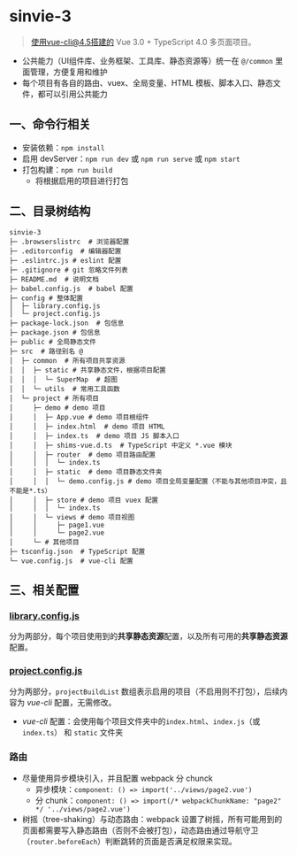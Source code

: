 # sinvie-3
> 使用vue-cli@4.5搭建的 Vue 3.0 + TypeScript 4.0 多页面项目。

- 公共能力（UI组件库、业务框架、工具库、静态资源等）统一在 `@/common` 里面管理，方便复用和维护
- 每个项目有各自的路由、vuex、全局变量、HTML 模板、脚本入口、静态文件，都可以引用公共能力

## 一、命令行相关

- 安装依赖：`npm install`
- 启用 devServer：`npm run dev` 或 `npm run serve` 或 `npm start`
- 打包构建：`npm run build`
  - 将根据启用的项目进行打包

## 二、目录树结构

```
sinvie-3
├─ .browserslistrc  # 浏览器配置
├─ .editorconfig  # 编辑器配置
├─ .eslintrc.js # eslint 配置
├─ .gitignore # git 忽略文件列表
├─ README.md  # 说明文档
├─ babel.config.js  # babel 配置
├─ config # 整体配置
│  ├─ library.config.js
│  └─ project.config.js
├─ package-lock.json  # 包信息
├─ package.json # 包信息
├─ public # 全局静态文件
├─ src  # 路径别名 @
│  ├─ common  # 所有项目共享资源
│  │  ├─ static # 共享静态文件，根据项目配置
│  │  │  └─ SuperMap  # 超图
│  │  └─ utils  # 常用工具函数
│  └─ project # 所有项目
│     ├─ demo # demo 项目
│     │  ├─ App.vue # demo 项目根组件
│     │  ├─ index.html  # demo 项目 HTML
│     │  ├─ index.ts  # demo 项目 JS 脚本入口
│     │  ├─ shims-vue.d.ts  # TypeScript 中定义 *.vue 模块
│     │  ├─ router  # demo 项目路由配置
│     │  │  └─ index.ts
│     │  ├─ static  # demo 项目静态文件夹
│     │  │  └─ demo.config.js # demo 项目全局变量配置（不能与其他项目冲突，且不能是*.ts）
│     │  ├─ store # demo 项目 vuex 配置
│     │  │  └─ index.ts
│     │  └─ views # demo 项目视图
│     │     ├─ page1.vue
│     │     └─ page2.vue
│     └─ # 其他项目
├─ tsconfig.json  # TypeScript 配置
└─ vue.config.js  # vue-cli 配置

```

## 三、相关配置

### [library.config.js](./config/library.config.js)

分为两部分，每个项目使用到的**共享静态资源**配置，以及所有可用的**共享静态资源**配置。

### [project.config.js](./config/project.config.js)

分为两部分，`projectBuildList` 数组表示启用的项目（不启用则不打包），后续内容为 *vue-cli* 配置，无需修改。
- *vue-cli* 配置：会使用每个项目文件夹中的`index.html`、`index.js`（或 `index.ts`） 和 `static` 文件夹

### 路由

- 尽量使用异步模块引入，并且配置 webpack 分 chunck
  - 异步模块：`component: () => import('../views/page2.vue')`
  - 分 chunk：`component: () => import(/* webpackChunkName: "page2" */ '../views/page2.vue')`
- 树摇（tree-shaking）与动态路由：webpack 设置了树摇，所有可能用到的页面都需要写入静态路由（否则不会被打包），动态路由通过导航守卫（`router.beforeEach`）判断跳转的页面是否满足权限来实现。
